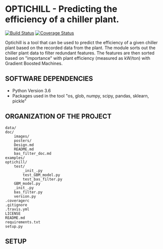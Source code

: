 # OPTICHILL - Predicting the efficiency of a chiller plant.

[![Build Status](https://travis-ci.org/optichill/optichill.svg?branch=master)](https://travis-ci.org/optichill/optichill)
[![Coverage Status](https://coveralls.io/repos/github/optichill/optichill/badge.svg?branch=master)](https://coveralls.io/github/optichill/optichill?branch=master)

Optichill is a tool that can be used to predict the efficiency of a given chiller plant based on the recorded data from the plant. The module sorts out the chiller plant data to filter redundant features. The features are then sorted based on "importance" with plant efficiency (measured as kW/ton) with Gradient Boosted Machines. 	

## SOFTWARE DEPENDENCIES
* Python Version 3.6
* Packages used in the tool "os, glob, numpy, scipy, pandas, sklearn, pickle"

## ORGANIZATION OF THE PROJECT
```
data/
doc/
	images/
	posters/
	Design.md
	README.md
	bas_filter_doc.md
examples/
optichill/
	test/
		_init_.py
		test_GBM_model.py
		test_bas_filter.py
	GBM_model.py
	_init_.py
	bas_filter.py
	version.py
.coveragerc
.gitignore
.travis.yml
LICENSE
README.md
requirements.txt
setup.py
```
## SETUP
